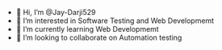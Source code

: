 - 👋 Hi, I’m @Jay-Darji529
- 👀 I’m interested in Software Testing and Web Developmemt
- 🌱 I’m currently learning Web Developmemt
- 💞️ I’m looking to collaborate on Automation testing

<!---
Jay-Darji529/Jay-Darji529 is a ✨ special ✨ repository because its `README.md` (this file) appears on your GitHub profile.
You can click the Preview link to take a look at your changes.
--->
